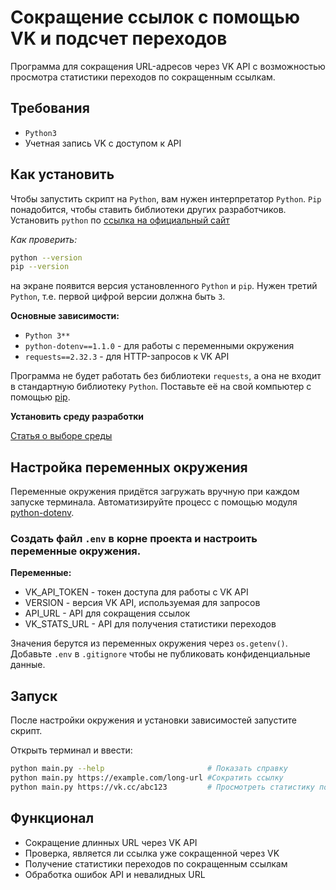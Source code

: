 # Сокращение ссылок с помощью VK и подсчет переходов
Программа для сокращения URL-адресов через VK API с возможностью просмотра статистики переходов по сокращенным ссылкам.

## Требования
- `Python3`
- Учетная запись VK с доступом к API

## Как установить
Чтобы запустить скрипт на `Python`, вам нужен интерпретатор `Python`. `Pip` понадобится, чтобы ставить библиотеки других разработчиков.
Установить `python` по [ссылка на официальный сайт](https://www.python.org/)

*Как проверить:* 

```bash
python --version
pip --version
```
на экране появится версия установленного `Python` и `pip`. Нужен третий `Python`, т.е. первой цифрой версии должна быть `3`.

**Основные зависимости:**
- `Python 3**`
- `python-dotenv==1.1.0` - для работы с переменными окружения
- `requests==2.32.3` - для HTTP-запросов к VK API

Программа не будет работать без библиотеки `requests`, а она не входит в стандартную библиотеку `Python`. Поставьте её на свой компьютер с помощью [pip](https://dvmn.org/encyclopedia/pip/pip_basic_usage/).

**Установить среду разработки**

[Статья о выборе среды](https://tproger.ru/articles/python-ide)

## Настройка переменных окружения
Переменные окружения придётся загружать вручную при каждом запуске терминала. Автоматизируйте процесс с помощью модуля [python-dotenv](https://pypi.org/project/python-dotenv/0.9.1/).

### Создать файл `.env` в корне проекта и настроить переменные окружения.
**Переменные:**
- VK_API_TOKEN - токен доступа для работы с VK API
- VERSION - версия VK API, используемая для запросов
- API_URL - API для сокращения ссылок
- VK_STATS_URL - API для получения статистики переходов

Значения берутся из переменных окружения через `os.getenv()`.
Добавьте `.env` в `.gitignore` чтобы не публиковать конфиденциальные данные.

## Запуск
После настройки окружения и установки зависимостей запустите скрипт.

Открыть терминал и ввести:
```bash
python main.py --help                       # Показать справку
python main.py https://example.com/long-url #Сократить ссылку
python main.py https://vk.cc/abc123         # Просмотреть статистику по сокращенной ссылке
```

## Функционал
- Сокращение длинных URL через VK API
- Проверка, является ли ссылка уже сокращенной через VK
- Получение статистики переходов по сокращенным ссылкам
- Обработка ошибок API и невалидных URL
